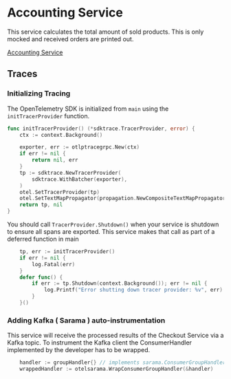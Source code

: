 # Accounting Service

This service calculates the total amount of sold products.
This is only mocked and received orders are printed out.

[Accounting Service](../../src/accountingservice/)

## Traces

### Initializing Tracing

The OpenTelemetry SDK is initialized from `main` using the `initTracerProvider`
function.

```go
func initTracerProvider() (*sdktrace.TracerProvider, error) {
    ctx := context.Background()

    exporter, err := otlptracegrpc.New(ctx)
    if err != nil {
        return nil, err
    }
    tp := sdktrace.NewTracerProvider(
        sdktrace.WithBatcher(exporter),
    )
    otel.SetTracerProvider(tp)
    otel.SetTextMapPropagator(propagation.NewCompositeTextMapPropagator(propagation.TraceContext{}, propagation.Baggage{}))
    return tp, nil
}
```

You should call `TracerProvider.Shutdown()` when your service is shutdown to
ensure all spans are exported. This service makes that call as part of a
deferred function in main

```go
    tp, err := initTracerProvider()
    if err != nil {
        log.Fatal(err)
    }
    defer func() {
        if err := tp.Shutdown(context.Background()); err != nil {
            log.Printf("Error shutting down tracer provider: %v", err)
        }
    }()
```

### Adding Kafka ( Sarama ) auto-instrumentation

This service will receive the processed results of the Checkout Service via a
Kafka topic.
To instrument the Kafka client the ConsumerHandler implemented by the developer
has to be wrapped.

```go
    handler := groupHandler{} // implements sarama.ConsumerGroupHandler
    wrappedHandler := otelsarama.WrapConsumerGroupHandler(&handler)
```
